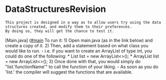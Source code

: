 # DataStructuresRevision 
    This project is designed in a way as to allow users try using the data structures created, and modify them to their preferences.
    By doing so, they will get the chance to test it.
[Main.java] ([#main](https://github.com/tun67213/DataStructuresRevision/blob/main/src/Main.java)
    To run it:
        1) Open main.java (as in the link below) and create a copy of it.
        2) Then, add a statement based on what class you would like to run.
            - i.e. if you want to create an ArrayList of type int, you could do one of the following:
                * List<Integer> list = new ArrayList<>();
                * ArrayList<Integer> list = new ArrayList<>();
        3) Once done with that, you would simply do "list.'functionName'" to call the function of your liking.
            - As soon as you do 'list.' the compiler will suggest the functions that are available.
